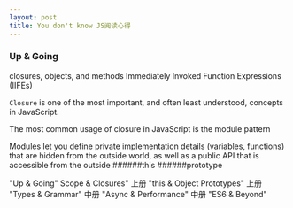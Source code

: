 ```yaml
---
layout: post
title: You don't know JS阅读心得
---
```

### Up & Going
closures, objects, and methods
Immediately Invoked Function Expressions (IIFEs)

`Closure` is one of the most important, and often least understood, concepts in JavaScript.

The most common usage of closure in JavaScript is the module pattern

Modules let you define private implementation details (variables, functions) that are hidden from the outside world, as well as a public API that is accessible from the outside
######this
######prototype




"Up & Going"
Scope & Closures" 上册
"this & Object Prototypes" 上册
"Types & Grammar" 中册
"Async & Performance" 中册
"ES6 & Beyond"